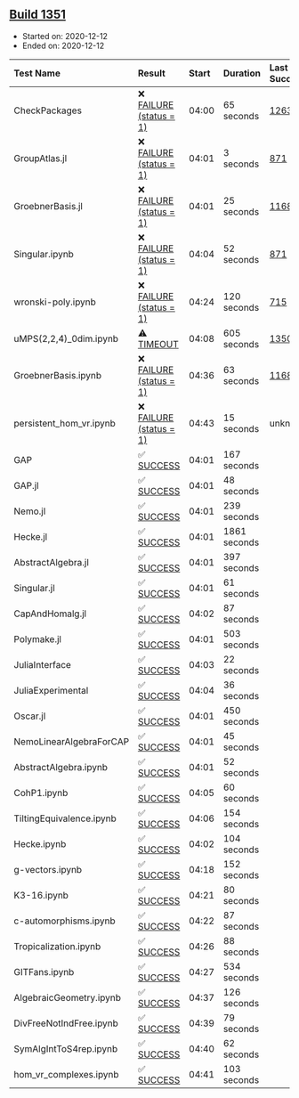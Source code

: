 ## [Build 1351](https://oscarci.mathematik.uni-kl.de/job/oscar-stable/1351/)

* Started on: 2020-12-12
* Ended on: 2020-12-12

| Test Name    | Result | Start | Duration | Last Success | First Failure |
|:-------------|:-------|:------|:---------|:-------------|:--------------|
| CheckPackages | ❌ [FAILURE (status = 1)](https://oscarci.mathematik.uni-kl.de/job/oscar-stable/1351/artifact/logs/build-1351/CheckPackages.log) | 04:00 | 65 seconds | [1263](https://oscarci.mathematik.uni-kl.de/job/oscar-stable/1263/) | [1264](https://oscarci.mathematik.uni-kl.de/job/oscar-stable/1264/) |
| GroupAtlas.jl | ❌ [FAILURE (status = 1)](https://oscarci.mathematik.uni-kl.de/job/oscar-stable/1351/artifact/logs/build-1351/GroupAtlas.jl.log) | 04:01 | 3 seconds | [871](https://oscarci.mathematik.uni-kl.de/job/oscar-stable/871/) | [872](https://oscarci.mathematik.uni-kl.de/job/oscar-stable/872/) |
| GroebnerBasis.jl | ❌ [FAILURE (status = 1)](https://oscarci.mathematik.uni-kl.de/job/oscar-stable/1351/artifact/logs/build-1351/GroebnerBasis.jl.log) | 04:01 | 25 seconds | [1168](https://oscarci.mathematik.uni-kl.de/job/oscar-stable/1168/) | [1169](https://oscarci.mathematik.uni-kl.de/job/oscar-stable/1169/) |
| Singular.ipynb | ❌ [FAILURE (status = 1)](https://oscarci.mathematik.uni-kl.de/job/oscar-stable/1351/artifact/logs/build-1351/Singular.ipynb.log) | 04:04 | 52 seconds | [871](https://oscarci.mathematik.uni-kl.de/job/oscar-stable/871/) | [872](https://oscarci.mathematik.uni-kl.de/job/oscar-stable/872/) |
| wronski-poly.ipynb | ❌ [FAILURE (status = 1)](https://oscarci.mathematik.uni-kl.de/job/oscar-stable/1351/artifact/logs/build-1351/wronski-poly.ipynb.log) | 04:24 | 120 seconds | [715](https://oscarci.mathematik.uni-kl.de/job/oscar-stable/715/) | [716](https://oscarci.mathematik.uni-kl.de/job/oscar-stable/716/) |
| uMPS(2,2,4)_0dim.ipynb | ⚠ [TIMEOUT](https://oscarci.mathematik.uni-kl.de/job/oscar-stable/1351/artifact/logs/build-1351/uMPS-2-2-4-_0dim.ipynb.log) | 04:08 | 605 seconds | [1350](https://oscarci.mathematik.uni-kl.de/job/oscar-stable/1350/) | [1351](https://oscarci.mathematik.uni-kl.de/job/oscar-stable/1351/) |
| GroebnerBasis.ipynb | ❌ [FAILURE (status = 1)](https://oscarci.mathematik.uni-kl.de/job/oscar-stable/1351/artifact/logs/build-1351/GroebnerBasis.ipynb.log) | 04:36 | 63 seconds | [1168](https://oscarci.mathematik.uni-kl.de/job/oscar-stable/1168/) | [1169](https://oscarci.mathematik.uni-kl.de/job/oscar-stable/1169/) |
| persistent_hom_vr.ipynb | ❌ [FAILURE (status = 1)](https://oscarci.mathematik.uni-kl.de/job/oscar-stable/1351/artifact/logs/build-1351/persistent_hom_vr.ipynb.log) | 04:43 | 15 seconds | unknown | unknown |
| GAP | ✅ [SUCCESS](https://oscarci.mathematik.uni-kl.de/job/oscar-stable/1351/artifact/logs/build-1351/GAP.log) | 04:01 | 167 seconds |  |  |
| GAP.jl | ✅ [SUCCESS](https://oscarci.mathematik.uni-kl.de/job/oscar-stable/1351/artifact/logs/build-1351/GAP.jl.log) | 04:01 | 48 seconds |  |  |
| Nemo.jl | ✅ [SUCCESS](https://oscarci.mathematik.uni-kl.de/job/oscar-stable/1351/artifact/logs/build-1351/Nemo.jl.log) | 04:01 | 239 seconds |  |  |
| Hecke.jl | ✅ [SUCCESS](https://oscarci.mathematik.uni-kl.de/job/oscar-stable/1351/artifact/logs/build-1351/Hecke.jl.log) | 04:01 | 1861 seconds |  |  |
| AbstractAlgebra.jl | ✅ [SUCCESS](https://oscarci.mathematik.uni-kl.de/job/oscar-stable/1351/artifact/logs/build-1351/AbstractAlgebra.jl.log) | 04:01 | 397 seconds |  |  |
| Singular.jl | ✅ [SUCCESS](https://oscarci.mathematik.uni-kl.de/job/oscar-stable/1351/artifact/logs/build-1351/Singular.jl.log) | 04:01 | 61 seconds |  |  |
| CapAndHomalg.jl | ✅ [SUCCESS](https://oscarci.mathematik.uni-kl.de/job/oscar-stable/1351/artifact/logs/build-1351/CapAndHomalg.jl.log) | 04:02 | 87 seconds |  |  |
| Polymake.jl | ✅ [SUCCESS](https://oscarci.mathematik.uni-kl.de/job/oscar-stable/1351/artifact/logs/build-1351/Polymake.jl.log) | 04:01 | 503 seconds |  |  |
| JuliaInterface | ✅ [SUCCESS](https://oscarci.mathematik.uni-kl.de/job/oscar-stable/1351/artifact/logs/build-1351/JuliaInterface.log) | 04:03 | 22 seconds |  |  |
| JuliaExperimental | ✅ [SUCCESS](https://oscarci.mathematik.uni-kl.de/job/oscar-stable/1351/artifact/logs/build-1351/JuliaExperimental.log) | 04:04 | 36 seconds |  |  |
| Oscar.jl | ✅ [SUCCESS](https://oscarci.mathematik.uni-kl.de/job/oscar-stable/1351/artifact/logs/build-1351/Oscar.jl.log) | 04:01 | 450 seconds |  |  |
| NemoLinearAlgebraForCAP | ✅ [SUCCESS](https://oscarci.mathematik.uni-kl.de/job/oscar-stable/1351/artifact/logs/build-1351/NemoLinearAlgebraForCAP.log) | 04:01 | 45 seconds |  |  |
| AbstractAlgebra.ipynb | ✅ [SUCCESS](https://oscarci.mathematik.uni-kl.de/job/oscar-stable/1351/artifact/logs/build-1351/AbstractAlgebra.ipynb.log) | 04:01 | 52 seconds |  |  |
| CohP1.ipynb | ✅ [SUCCESS](https://oscarci.mathematik.uni-kl.de/job/oscar-stable/1351/artifact/logs/build-1351/CohP1.ipynb.log) | 04:05 | 60 seconds |  |  |
| TiltingEquivalence.ipynb | ✅ [SUCCESS](https://oscarci.mathematik.uni-kl.de/job/oscar-stable/1351/artifact/logs/build-1351/TiltingEquivalence.ipynb.log) | 04:06 | 154 seconds |  |  |
| Hecke.ipynb | ✅ [SUCCESS](https://oscarci.mathematik.uni-kl.de/job/oscar-stable/1351/artifact/logs/build-1351/Hecke.ipynb.log) | 04:02 | 104 seconds |  |  |
| g-vectors.ipynb | ✅ [SUCCESS](https://oscarci.mathematik.uni-kl.de/job/oscar-stable/1351/artifact/logs/build-1351/g-vectors.ipynb.log) | 04:18 | 152 seconds |  |  |
| K3-16.ipynb | ✅ [SUCCESS](https://oscarci.mathematik.uni-kl.de/job/oscar-stable/1351/artifact/logs/build-1351/K3-16.ipynb.log) | 04:21 | 80 seconds |  |  |
| c-automorphisms.ipynb | ✅ [SUCCESS](https://oscarci.mathematik.uni-kl.de/job/oscar-stable/1351/artifact/logs/build-1351/c-automorphisms.ipynb.log) | 04:22 | 87 seconds |  |  |
| Tropicalization.ipynb | ✅ [SUCCESS](https://oscarci.mathematik.uni-kl.de/job/oscar-stable/1351/artifact/logs/build-1351/Tropicalization.ipynb.log) | 04:26 | 88 seconds |  |  |
| GITFans.ipynb | ✅ [SUCCESS](https://oscarci.mathematik.uni-kl.de/job/oscar-stable/1351/artifact/logs/build-1351/GITFans.ipynb.log) | 04:27 | 534 seconds |  |  |
| AlgebraicGeometry.ipynb | ✅ [SUCCESS](https://oscarci.mathematik.uni-kl.de/job/oscar-stable/1351/artifact/logs/build-1351/AlgebraicGeometry.ipynb.log) | 04:37 | 126 seconds |  |  |
| DivFreeNotIndFree.ipynb | ✅ [SUCCESS](https://oscarci.mathematik.uni-kl.de/job/oscar-stable/1351/artifact/logs/build-1351/DivFreeNotIndFree.ipynb.log) | 04:39 | 79 seconds |  |  |
| SymAlgIntToS4rep.ipynb | ✅ [SUCCESS](https://oscarci.mathematik.uni-kl.de/job/oscar-stable/1351/artifact/logs/build-1351/SymAlgIntToS4rep.ipynb.log) | 04:40 | 62 seconds |  |  |
| hom_vr_complexes.ipynb | ✅ [SUCCESS](https://oscarci.mathematik.uni-kl.de/job/oscar-stable/1351/artifact/logs/build-1351/hom_vr_complexes.ipynb.log) | 04:41 | 103 seconds |  |  |
